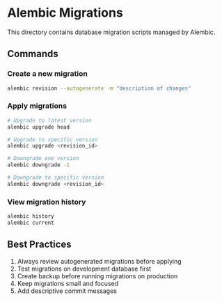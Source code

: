 # Alembic Migrations

This directory contains database migration scripts managed by Alembic.

## Commands

### Create a new migration
```bash
alembic revision --autogenerate -m "description of changes"
```

### Apply migrations
```bash
# Upgrade to latest version
alembic upgrade head

# Upgrade to specific version
alembic upgrade <revision_id>

# Downgrade one version
alembic downgrade -1

# Downgrade to specific version
alembic downgrade <revision_id>
```

### View migration history
```bash
alembic history
alembic current
```

## Best Practices

1. Always review autogenerated migrations before applying
2. Test migrations on development database first
3. Create backup before running migrations on production
4. Keep migrations small and focused
5. Add descriptive commit messages
